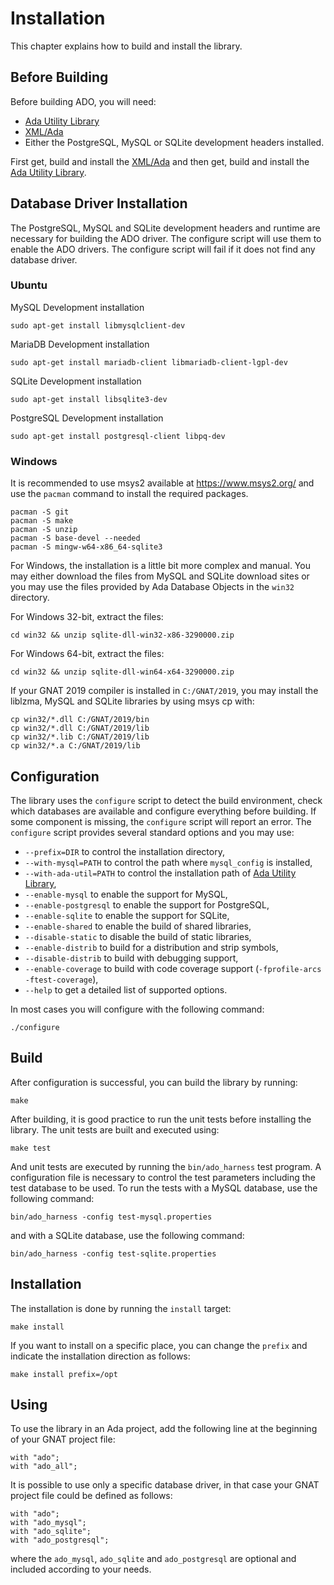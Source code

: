 # Installation

This chapter explains how to build and install the library.

## Before Building

Before building ADO, you will need:

* [Ada Utility Library](https://github.com/stcarrez/ada-util)
* [XML/Ada](https://libre.adacore.com/libre/tools/xmlada/)
* Either the PostgreSQL, MySQL or SQLite development headers installed.

First get, build and install the [XML/Ada](https://libre.adacore.com/libre/tools/xmlada/)
and then get, build and install the [Ada Utility Library](https://github.com/stcarrez/ada-util).

## Database Driver Installation

The PostgreSQL, MySQL and SQLite development headers and runtime are necessary for building
the ADO driver.  The configure script will use them to enable the ADO drivers.
The configure script will fail if it does not find any database driver.

### Ubuntu

MySQL Development installation
```
sudo apt-get install libmysqlclient-dev
```

MariaDB Development installation
```
sudo apt-get install mariadb-client libmariadb-client-lgpl-dev
```

SQLite Development installation
```
sudo apt-get install libsqlite3-dev
```

PostgreSQL Development installation
```
sudo apt-get install postgresql-client libpq-dev
```

### Windows

It is recommended to use msys2 available at https://www.msys2.org/
and use the `pacman` command to install the required packages.

```
pacman -S git
pacman -S make
pacman -S unzip
pacman -S base-devel --needed
pacman -S mingw-w64-x86_64-sqlite3
```

For Windows, the installation is a little bit more complex and manual.
You may either download the files from MySQL and SQLite download sites
or you may use the files provided by Ada Database Objects
in the `win32` directory.

For Windows 32-bit, extract the files:

```
cd win32 && unzip sqlite-dll-win32-x86-3290000.zip
```

For Windows 64-bit, extract the files:

```
cd win32 && unzip sqlite-dll-win64-x64-3290000.zip
```

If your GNAT 2019 compiler is installed in `C:/GNAT/2019`, you may
install the liblzma, MySQL and SQLite libraries by using msys cp with:

```
cp win32/*.dll C:/GNAT/2019/bin
cp win32/*.dll C:/GNAT/2019/lib
cp win32/*.lib C:/GNAT/2019/lib
cp win32/*.a C:/GNAT/2019/lib
```

## Configuration

The library uses the `configure` script to detect the build environment, check which databases
are available and configure everything before building.  If some component is missing, the
`configure` script will report an error.  The `configure` script provides several standard options
and you may use:

  * `--prefix=DIR` to control the installation directory,
  * `--with-mysql=PATH` to control the path where `mysql_config` is installed,
  * `--with-ada-util=PATH` to control the installation path of [Ada Utility Library](https://github.com/stcarrez/ada-util),
  * `--enable-mysql` to enable the support for MySQL,
  * `--enable-postgresql` to enable the support for PostgreSQL,
  * `--enable-sqlite` to enable the support for SQLite,
  * `--enable-shared` to enable the build of shared libraries,
  * `--disable-static` to disable the build of static libraries,
  * `--enable-distrib` to build for a distribution and strip symbols,
  * `--disable-distrib` to build with debugging support,
  * `--enable-coverage` to build with code coverage support (`-fprofile-arcs -ftest-coverage`),
  * `--help` to get a detailed list of supported options.

In most cases you will configure with the following command:
```
./configure
```

## Build

After configuration is successful, you can build the library by running:
```
make
```

After building, it is good practice to run the unit tests before installing the library.
The unit tests are built and executed using:
```
make test
```
And unit tests are executed by running the `bin/ado_harness` test program.  A configuration
file is necessary to control the test parameters including the test database to be used.
To run the tests with a MySQL database, use the following command:
```
bin/ado_harness -config test-mysql.properties
```
and with a SQLite database, use the following command:
```
bin/ado_harness -config test-sqlite.properties
```

## Installation
The installation is done by running the `install` target:

```
make install
```

If you want to install on a specific place, you can change the `prefix` and indicate the installation
direction as follows:

```
make install prefix=/opt
```

## Using

To use the library in an Ada project, add the following line at the beginning of your
GNAT project file:

```
with "ado";
with "ado_all";
```

It is possible to use only a specific database driver, in that case your GNAT
project file could be defined as follows:

```
with "ado";
with "ado_mysql";
with "ado_sqlite";
with "ado_postgresql";
```

where the `ado_mysql`, `ado_sqlite` and `ado_postgresql` are optional and
included according to your needs.
